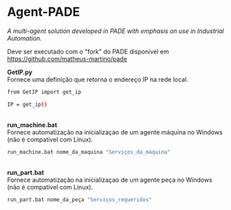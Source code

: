 # Agent-PADE
_A multi-agent solution developed in PADE with emphasis on use in Industrial Automation._

Deve ser executado com o "fork" do PADE disponivel em https://github.com/matheus-martino/pade

__GetIP.py__\
Fornece uma definição que retorna o endereço IP na rede local.
```bash
from GetIP import get_ip

IP = get_ip()
```
\
__run_machine.bat__\
Fornece automatização na inicializaçao de um agente máquina no Windows (não é compatível com Linux).
```bash
run_machine.bat nome_da_maquina "Serviços_da_máquina"
```
\
__run_part.bat__\
Fornece automatização na inicializaçao de um agente peça no Windows (não é compatível com Linux).
```bash
run_part.bat nome_da_peça "Serviços_requeridos"
```
